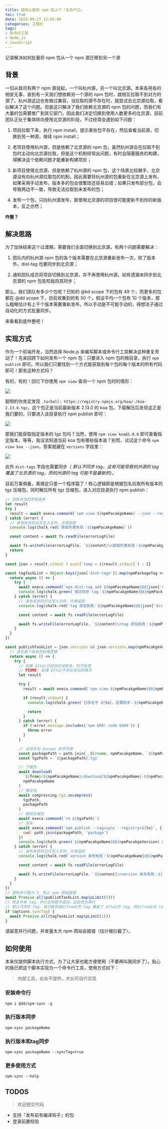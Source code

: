 ```yaml
---
title: 给你心爱的 npm 包上个『北京户口』
toc: true
date: 2020-09-27 12:45:00
categories: 工程化
tags:
- 命令行工具
- Node.js
- JavaScript
---
```


记录解决如何批量将 npm 包从一个 npm 源迁移到另一个源

<!-- more -->

## 背景

一切从我司有两个 npm 源说起，一个叫杭州源，另一个叫北京源。本来各用各的相安无事，直到有一天我们想依赖另一个源的 npm 包时，就相互拉取不到对方的源了。杭州源这边也有做过兼容，当拉取的源不存在时，就尝试去北京源拉取，看似解决了这个问题。但是这只解决了我们依赖北京源的 npm 包的问题，而我们有大量的包需要推广到其它部门，因此我们决定切换到使用人数更多的北京源，目前团队正处于集体转向使用北京源的阶段，不过经常会遇到如下问题：

1. 项目拉取下来，执行 npm install，提示某些包不存在，然后查看当前源，切换到另一种源，继续 npm install；

2. 老项目使用杭州源，但是依赖了北京源的 npm 包，虽然杭州源会在拉取不到包时主动向北京源拉取，但是这个机制经常出问题，有时会阻塞服务的构建，得解决这个依赖问题才能重新构建项目；

3. 新项目使用北京源，但是依赖了杭州源的 npm 包，这个场景比较棘手，北京源没有向杭州源拉取包的机制，因此需要将杭州源的包重新在北京源上发布，如果采用手动发布，版本多的包会很繁琐还容易出错；如果只发布部分包，会导致两边不一致，导致无法拉取到未发布的包；

4. 发布一个包，只向杭州源发布，那使用北京源的项目很可能更新不到你的新版本，反之亦然；

**咋整？**


## 解决思路

为了加快结束这个过渡期，需要我们全面切换到北京源，有两个问题需要解决：

1. 团队内的杭州源 npm 包的各个版本需要在北京源重新发布一次，除了版本外，dist-tag 也要同步到北京源；

2. 通知团队成员将项目切换到北京源，并不再使用杭州源，如有遗漏未同步到北京源的 npm 包告知我将其同步；

那么，我们团队有多少个包呢？已知的 @kd scope 下的包有 49 个，而更多的包都在 @dd scope 下，目前收集到的有 50 个。假设平均一个包有 10 个版本，那么粗略估计有上千个版本需要重新发布，所以手动是不可能手动的，得想法子通过自动化的方式批量同步。

来看看到底咋整吧！

## 实现方式

作为一个前端开发，当然选择 Node.js 来编写脚本或命令行工具解决这种重复劳动了！先来回顾下如何发布一个 npm 包：只要进入 npm 包的根目录，执行 `npm publish` 即可。所以我们只要找到一个方式能获取到每个包的每个版本的所有代码即可！那有这种方式吗？

有的，有的！回忆下你使用 `npm view` 查询一个 npm 包时的情形：

![](/post-img/npm-sync1.jpg)

聪明的你肯定发现 `.tarball: https://registry.npmjs.org/koa/-/koa-2.13.0.tgz`，这个包正是当前最新版本 2.13.0 的 koa 包。下载解压后发现这正是我们要的，只要进入该目录执行 npm publish 即可：

![](/post-img/npm-sync2.jpg)

那我们能获取指定版本的 tgz 包吗？当然，使用 `npm view koa@1.0.0` 即可查看指定版本。等等，我没法知道当前 koa 包有哪些版本诶？别慌，试试这个命令 `npm view koa --json`，答案就藏在 `versions` 字段里：

![](/post-img/npm-sync3.jpg)

此外 `dist-tags` 字段也需要同步（ *默认不同步 tag，这有可能导致杭州源的 tag 覆盖了北京源的 tag，而杭州源的 tag 可能不是最新的*）。

目前万事俱备，离搞定只差一个程序猿了！核心逻辑即是根据包名拉取所有版本的 tgz 压缩包，同时解压所有 tgz 压缩包，进入对应目录执行 npm publish：

```js
// 获取该包的所有版本
let result
try {
  result = await execa.command(`npm view ${npmPacakgeName} --json --registry=${from}`)
} catch (error) {
  // 查询失败的日志写入文件，方便追踪
  console.log(chalk.red(`获取列表失败：${npmPacakgeName}`))

  const content = await fs.readFile(errorLogFile)

  await fs.writeFile(errorLogFile, `${content}\n获取列表失败：${npmPacakgeName}: ${error.stack}`)
  return
}

const json = result.stdout ? eval(`temp = ${result.stdout}`) : {}

const tagTaskList = Object.keys(json['dist-tags']).map(npmPackageTag => {
  return async () => {
    try {
      await execa.command(`npm dist-tag add ${npmPacakgeName}@${json['dist-tags'][npmPackageTag]} ${npmPackageTag} --registry=${to}`)
      console.log(chalk.green(`成功同步 tag：${npmPacakgeName}@${npmPackageTag}`))
    } catch (error) {
      // 发布失败的日志写入文件，方便追踪
      console.log(chalk.red(`tag 添加失败：${npmPacakgeName}@${json['dist-tags']}`))

      const content = await fs.readFile(errorLogFile)

      await fs.writeFile(errorLogFile, `${content}\ntag 添加失败：${npmPacakgeName}@${json['dist-tags']}: ${error.stack}`)
    }
  }
})

const publishTaskList = json.versions && json.versions.map(npmPacakgeVersion => {
  // 该包每个版本的处理逻辑
  return async () => {
    try {
      // 如果 ${to}已经存在该版本，则不处理
      // FIXME: 处理 ${to}不存在该包的情况
      let result

      try {
        result = await execa.command(`npm view ${npmPacakgeName}@${npmPacakgeVersion} --registry=${to}`)

        if (result.stdout) {
          console.log(chalk.green(`已存在于 ${to}，无需同步：${npmPacakgeName}@${npmPacakgeVersion}`))

          return
        }
      } catch (error) {
        if (!error.message.includes('npm ERR! code E404')) {
          throw error
        }
      }

      // 去除形如 @scope 的字符串
      const packagePath = path.join(__dirname, npmPacakgeName, `${npmPacakgeName.replace(/@.*\//, '')}-${npmPacakgeVersion}`)
      const tgzPath = `${packagePath}.tgz`

      // 下载包
      await download(
        `${from}/${npmPacakgeName}/download/${npmPacakgeName}-${npmPacakgeVersion}.tgz`,
        npmPacakgeName
      )
      // 解压包
      await compressing.tgz.uncompress(
        tgzPath,
        packagePath
      )
      // 删除压缩包
      await execa.command(`rm ${tgzPath}`)
      // 发布
      await execa.command(`npm publish --tag=sync --registry=${to}`, {
        cwd: path.join(packagePath, 'package')
      })
      console.log(chalk.green(`${npmPacakgeName}@${npmPacakgeVersion} 成功同步 ${to}！`))
    } catch (error) {
      // 发布失败的日志写入文件，方便追踪
      console.log(chalk.red(`version 发布失败：${npmPacakgeName}@${npmPacakgeVersion}`))

      const content = await fs.readFile(errorLogFile)

      await fs.writeFile(errorLogFile, `${content}\nversion 发布失败：${npmPacakgeName}@${npmPacakgeVersion}: ${error.stack}`)
    }
  }
})
// 限制并行数为 5，防止 npm 网站报错
await Promise.all(publishTaskList.map(pLimit(5)))
// 修复所有 tag，并行会导致不成功，此处改为串行
// 默认不同步 tag，有可能导致${from}的 tag 覆盖了 ${to}的 tag，而${from}的 tag 可能不是最新的
if (options.syncTag) {
  await Promise.all(tagTaskList.map(pLimit(1)))
}
```

请留意并行问题，并发量太大 npm 网站会报错（估计被拦截了）。

## 如何使用

本来仅提供脚本执行方式，为了让大家也能方便使用（不要再叫我同步了）。贴心的我已把这个脚本实现为一个命令行工具，使用方式如下：
> 内部工具，此处不提供，大伙可自行实现

### 安装命令行

`npm i @dd/npm-sync -g`

### 执行版本同步

`npm-sync packageName`

### 执行版本和tag同步

`npm-sync packageName --syncTag=true`

### 更多使用方式

`npm-sync --help`

## TODOS

> 欢迎提交代码

- 支持『发布前有编译钩子』的包
- 登录前置校验



